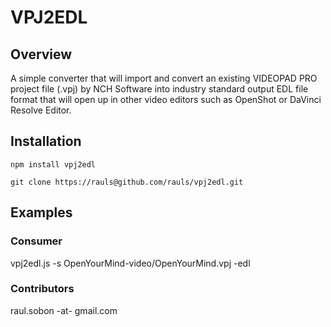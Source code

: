 VPJ2EDL
========

## Overview

A simple converter that will import and convert an existing VIDEOPAD PRO
project file (.vpj) by NCH Software into industry standard output EDL file
format that will open up in other video editors such as OpenShot or
DaVinci Resolve Editor.

## Installation

`npm install vpj2edl`

`git clone https://rauls@github.com/rauls/vpj2edl.git`

## Examples

### Consumer

vpj2edl.js -s OpenYourMind-video/OpenYourMind.vpj -edl

### Contributors

raul.sobon -at- gmail.com

